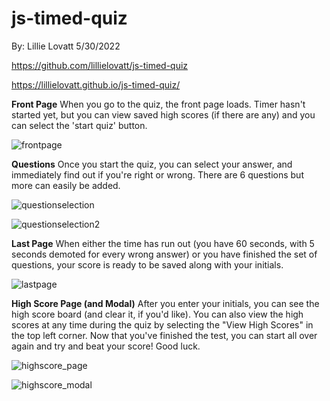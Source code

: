 # js-timed-quiz

By: Lillie Lovatt
5/30/2022

https://github.com/lillielovatt/js-timed-quiz

https://lillielovatt.github.io/js-timed-quiz/



**********Front Page**********
When you go to the quiz, the front page loads. Timer hasn't started yet, but you can view saved high scores (if there are any) and you can select the 'start quiz' button.

![frontpage](https://user-images.githubusercontent.com/104483166/171551507-a327287e-ab5f-4b7d-8c2a-b8ba77f6225e.png)

**********Questions**********
Once you start the quiz, you can select your answer, and immediately find out if you're right or wrong. There are 6 questions but more can easily be added.

![questionselection](https://user-images.githubusercontent.com/104483166/171551829-2ba7c78b-1822-4b9a-945e-08756ce7525a.png)


![questionselection2](https://user-images.githubusercontent.com/104483166/171551841-0cbaaee7-889f-4ee5-9ef6-d4aa70d465cc.png)

**********Last Page**********
When either the time has run out (you have 60 seconds, with 5 seconds demoted for every wrong answer) or you have finished the set of questions, your score is ready to be saved along with your initials. 

![lastpage](https://user-images.githubusercontent.com/104483166/171551962-4a8f11ee-799f-41d8-8acc-dd00d8ab4d60.png)

**********High Score Page (and Modal)**********
After you enter your initials, you can see the high score board (and clear it, if you'd like). You can also view the high scores at any time during the quiz by selecting the "View High Scores" in the top left corner. Now that you've finished the test, you can start all over again and try and beat your score! Good luck.

![highscore_page](https://user-images.githubusercontent.com/104483166/171552144-13c3dee5-8d0b-4a4d-80d1-97807a5988b0.png)


![highscore_modal](https://user-images.githubusercontent.com/104483166/171552151-4bd7c26d-5d2f-4409-a18b-b4d0f9ab39d1.png)



